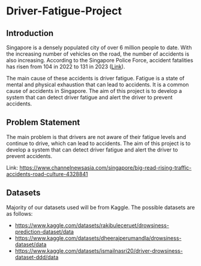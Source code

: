 # Driver-Fatigue-Project

## Introduction
Singapore is a densely populated city of over 6 million people to date. With the increasing number of vehicles on the road, the number of accidents is also increasing. According to the Singapore Police Force, accident fatalities has risen from 104 in 2022 to 131 in 2023 ([Link](https://www.police.gov.sg/-/media/D4435F72157942D3B323EE4A507D4CFB.ashx)).

The main cause of these accidents is driver fatigue. Fatigue is a state of mental and physical exhaustion that can lead to accidents. It is a common cause of accidents in Singapore. The aim of this project is to develop a system that can detect driver fatigue and alert the driver to prevent accidents.


## Problem Statement
The main problem is that drivers are not aware of their fatigue levels and continue to drive, which can lead to accidents. The aim of this project is to develop a system that can detect driver fatigue and alert the driver to prevent accidents.

Link: https://www.channelnewsasia.com/singapore/big-read-rising-traffic-accidents-road-culture-4328841

## Datasets
Majority of our datasets used will be from Kaggle. The possible datasets are as follows:
- https://www.kaggle.com/datasets/rakibuleceruet/drowsiness-prediction-dataset/data
- https://www.kaggle.com/datasets/dheerajperumandla/drowsiness-dataset/data
- https://www.kaggle.com/datasets/ismailnasri20/driver-drowsiness-dataset-ddd/data
